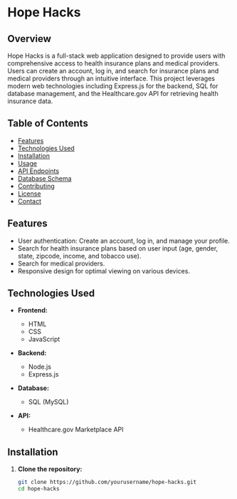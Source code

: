 # Hope Hacks

## Overview
Hope Hacks is a full-stack web application designed to provide users with comprehensive access to health insurance plans and medical providers. Users can create an account, log in, and search for insurance plans and medical providers through an intuitive interface. This project leverages modern web technologies including Express.js for the backend, SQL for database management, and the Healthcare.gov API for retrieving health insurance data.

## Table of Contents
- [Features](#features)
- [Technologies Used](#technologies-used)
- [Installation](#installation)
- [Usage](#usage)
- [API Endpoints](#api-endpoints)
- [Database Schema](#database-schema)
- [Contributing](#contributing)
- [License](#license)
- [Contact](#contact)

## Features
- User authentication: Create an account, log in, and manage your profile.
- Search for health insurance plans based on user input (age, gender, state, zipcode, income, and tobacco use).
- Search for medical providers.
- Responsive design for optimal viewing on various devices.

## Technologies Used
- **Frontend:**
  - HTML
  - CSS
  - JavaScript

- **Backend:**
  - Node.js
  - Express.js

- **Database:**
  - SQL (MySQL)

- **API:**
  - Healthcare.gov Marketplace API

## Installation
1. **Clone the repository:**
   ```bash
   git clone https://github.com/yourusername/hope-hacks.git
   cd hope-hacks
